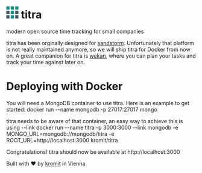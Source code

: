# ![titra logo](public/favicons/favicon-32x32.png) titra
modern open source time tracking for small companies

titra has been orginally designed for [sandstorm](https://sandstorm.io). Unfortunately that platform is not really maintained anymore, so we will ship titra for Docker from now on. A great companion for titra is [wekan](https://wekan.io), where you can plan your tasks and track your time against later on.

# Deploying with Docker
You will need a MongoDB container to use titra. Here is an example to get started:
docker run --name mongodb -p 27017:27017 mongo

titra needs to be aware of that container, an easy way to achieve this is using --link
docker run --name titra -p 3000:3000 --link mongodb -e MONGO_URL=mongodb://mongodb/titra -e ROOT_URL=http://localhost:3000 kromit/titra

Congratulations! titra should now be available at http://localhost:3000

Built with :heart: by [kromit](https://kromit.at) in Vienna
